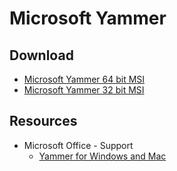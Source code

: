 # Microsoft Yammer
## Download
* [Microsoft Yammer 64 bit MSI](https://aka.ms/yammer_desktop_msi_ia32)
* [Microsoft Yammer 32 bit MSI](https://aka.ms/yammer_desktop_msi_x64)


## Resources
* Microsoft Office - Support
	* [Yammer for Windows and Mac](https://support.office.com/en-us/article/Yammer-for-Windows-and-Mac-50920c05-cbfc-4f11-8503-e20fb2e623a5?ui=en-US&rs=en-US&ad=US)
